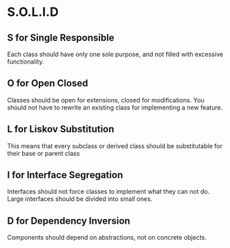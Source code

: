 # S.O.L.I.D

## S for Single Responsible
Each class should have only one sole purpose, and not filled with excessive functionality.

## O for Open Closed
Classes should be open for extensions, closed for modifications. You should not have to rewrite an existing class for implementing a new feature.

## L for Liskov Substitution
This means that every subclass or derived class should be substitutable for their base or parent class

## I for Interface Segregation
Interfaces should not force classes to implement what they can not do. Large interfaces should be divided into small ones.


## D for Dependency Inversion
Components should depend on abstractions, not on concrete objects.
